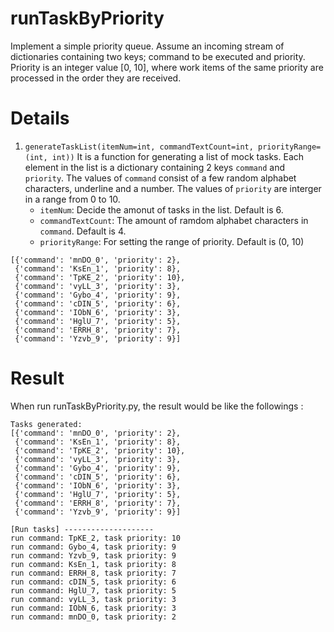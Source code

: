 # runTaskByPriority
Implement a simple priority queue. Assume an incoming stream of dictionaries containing two keys; command to be executed and priority. Priority is an integer value [0, 10], where work items of the same priority are processed in the order they are received. 

# Details
1. `generateTaskList(itemNum=int, commandTextCount=int, priorityRange=(int, int))` 
It is a function for generating a list of mock tasks.  Each element in the list is a dictionary containing 2 keys `command` and `priority`. The values of `command` consist of a few random alphabet characters, underline and a number. The values of `priority` are interger in a range from 0 to 10.
   - `itemNum`:  Decide the amonut of tasks in the list. Default is 6.
   - `commandTextCount`: The amount of ramdom alphabet characters in `command`. Default is 4.
   - `priorityRange`: For setting the range of priority. Default is (0, 10) 
```
[{'command': 'mnDO_0', 'priority': 2},
 {'command': 'KsEn_1', 'priority': 8},
 {'command': 'TpKE_2', 'priority': 10},
 {'command': 'vyLL_3', 'priority': 3},
 {'command': 'Gybo_4', 'priority': 9},
 {'command': 'cDIN_5', 'priority': 6},
 {'command': 'IObN_6', 'priority': 3},
 {'command': 'HglU_7', 'priority': 5},
 {'command': 'ERRH_8', 'priority': 7},
 {'command': 'Yzvb_9', 'priority': 9}]
```

# Result
When run runTaskByPriority.py, the result would be like the followings :
```
Tasks generated:
[{'command': 'mnDO_0', 'priority': 2},
 {'command': 'KsEn_1', 'priority': 8},
 {'command': 'TpKE_2', 'priority': 10},
 {'command': 'vyLL_3', 'priority': 3},
 {'command': 'Gybo_4', 'priority': 9},
 {'command': 'cDIN_5', 'priority': 6},
 {'command': 'IObN_6', 'priority': 3},
 {'command': 'HglU_7', 'priority': 5},
 {'command': 'ERRH_8', 'priority': 7},
 {'command': 'Yzvb_9', 'priority': 9}]

[Run tasks] --------------------
run command: TpKE_2, task priority: 10
run command: Gybo_4, task priority: 9
run command: Yzvb_9, task priority: 9
run command: KsEn_1, task priority: 8
run command: ERRH_8, task priority: 7
run command: cDIN_5, task priority: 6
run command: HglU_7, task priority: 5
run command: vyLL_3, task priority: 3
run command: IObN_6, task priority: 3
run command: mnDO_0, task priority: 2
```
